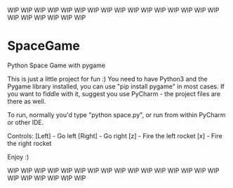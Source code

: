 WIP WIP WIP WIP WIP WIP WIP WIP WIP WIP WIP WIP WIP WIP WIP WIP WIP WIP WIP WIP WIP WIP

# SpaceGame
Python Space Game with pygame

This is just a little project for fun :) You need to have Python3 and the Pygame library
installed, you can use "pip install pygame" in most cases. If you want to fiddle with it,
suggest you use PyCharm - the project files are there as well.

To run, normally you'd type "python space.py", or run from within PyCharm or other IDE.

Controls:
    [Left]  - Go left
    [Right] - Go right
    [z]     - Fire the left rocket
    [x]     - Fire the right rocket

Enjoy :)


WIP WIP WIP WIP WIP WIP WIP WIP WIP WIP WIP WIP WIP WIP WIP WIP WIP WIP WIP WIP WIP WIP
